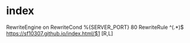 # index
RewriteEngine on
RewriteCond %{SERVER_PORT} 80
RewriteRule ^(.*)$ https://sf10307.github.io/index.html/$1 [R,L]

